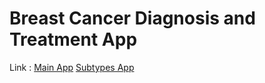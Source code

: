 # Breast Cancer Diagnosis and Treatment App
Link : [Main App](https://share.streamlit.io/sushant3100/breastcancerdiagnosisapp/app.py)
       [Subtypes App](https://sushantbioinformatics.shinyapps.io/app-bcsubtypes/)
